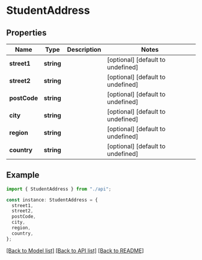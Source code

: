 # StudentAddress

## Properties

| Name         | Type       | Description | Notes                             |
| ------------ | ---------- | ----------- | --------------------------------- |
| **street1**  | **string** |             | [optional] [default to undefined] |
| **street2**  | **string** |             | [optional] [default to undefined] |
| **postCode** | **string** |             | [optional] [default to undefined] |
| **city**     | **string** |             | [optional] [default to undefined] |
| **region**   | **string** |             | [optional] [default to undefined] |
| **country**  | **string** |             | [optional] [default to undefined] |

## Example

```typescript
import { StudentAddress } from "./api";

const instance: StudentAddress = {
  street1,
  street2,
  postCode,
  city,
  region,
  country,
};
```

[[Back to Model list]](../README.md#documentation-for-models) [[Back to API list]](../README.md#documentation-for-api-endpoints) [[Back to README]](../README.md)
